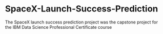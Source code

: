 # SpaceX-Launch-Success-Prediction
The SpaceX launch success prediction project was the capstone project for the IBM Data Science Professional Certificate course
